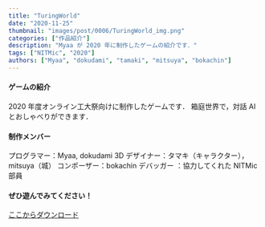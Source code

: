 ```yaml
---
title: "TuringWorld"
date: "2020-11-25"
thumbnail: "images/post/0006/TuringWorld_img.png"
categories: ["作品紹介"]
description: "Myaa が 2020 年に制作したゲームの紹介です．"
tags: ["NITMic", "2020"]
authors: ["Myaa", "dokudami", "tamaki", "mitsuya", "bokachin"]
---
```


#### ゲームの紹介

2020 年度オンライン工大祭向けに制作したゲームです．
箱庭世界で，対話 AI とおしゃべりができます．

#### 制作メンバー

プログラマー：Myaa, dokudami
3D デザイナー：タマキ（キャラクター），mitsuya（城）
コンポーザー：bokachin
デバッガー ：協力してくれた NITMic 部員

#### ぜひ遊んでみてください！

[ここからダウンロード](https://drive.google.com/drive/folders/1il2121hAQo9U1wKq7NttunnjEz5uOQjh?usp=sharing)
